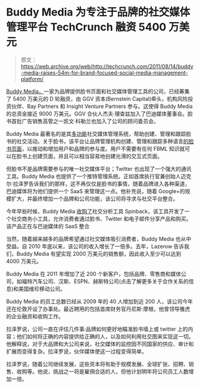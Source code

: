 # Buddy Media 为专注于品牌的社交媒体管理平台 TechCrunch 融资 5400 万美元

> 原文：<https://web.archive.org/web/http://techcrunch.com/2011/08/14/buddy-media-raises-54m-for-brand-focused-social-media-management-platform/>

[Buddy Media，](https://web.archive.org/web/20230203080135/https://techcrunch.com/wp-content/uploads/2010/10/facebook-marketing-social-media-marketing-power-tools-for-facebook-buddy-media.png)一家为品牌提供脸书页面和社交媒体管理工具的公司，已经筹集了 5400 万美元的 D 轮融资，由 GGV 资本(Bernstein Capital)牵头，机构风险投资伙伴、Bay Partners 和 Insight Venture Partners 参与。这使得 Buddy Media 的总资金接近 9000 万美元。GGV 合伙人杰夫·理查兹加入了巴迪媒体董事会。脸书首批广告销售高管之一凯文·科勒兰也加入了公司的顾问委员会。

Buddy Media 最著名的是其[多功能](https://web.archive.org/web/20230203080135/https://techcrunch.com/2009/10/20/buddy-media-launches-integrated-facebook-and-twitter-client-for-brand-management/)社交媒体管理系统，帮助创建、管理和跟踪脸书的社交活动。关于脸书，该平台让品牌管理机构创建、管理和跟踪多种语言[的脸书页面](https://web.archive.org/web/20230203080135/https://techcrunch.com/2010/06/21/buddy-medias-facebook-management-platform-for-brands-goes-global/)，以推动和增加用户和品牌的参与度。用户不需要有任何 FBML 知识就可以在脸书上创建页面，并且可以相当容易地创建光滑的交互式页面。

但脸书不是品牌需要参与的唯一社交媒体平台；Twitter 也出现了一个强大的通讯工具。Buddy Media 也提供了一个推特管理系统。正如首席执行官兼创始人迈克尔·拉泽罗告诉我们的那样，这不再仅仅是脸书的事情，随着品牌进入各种渠道，巴迪媒体将为他们提供一个 SaaS 来管理这一点。他补充说，随着 Google+的规模扩大，并最终增加一个品牌和公司功能，该公司将寻求与社交平台整合。

今年早些时候，Buddy Media [收购了](https://web.archive.org/web/20230203080135/http://paidcontent.org/article/419-facebook-marketer-buddy-media-acquires-social-analytics-provider-spinba/)社交分析工具 Spinback，该工具开发了一个社交商务小工具，允许消费者通过脸书、Twitter 和电子邮件分享产品和购买。该产品正在与巴迪媒体的 SaaS 整合

当然，随着越来越多的品牌希望通过社交媒体吸引消费者，Buddy Media 也从中受益。自 2010 年底以来，该公司的收入增长了一倍多。去年，Lazerow 告诉我们，Buddy Media 有望实现 2000 万美元的销售额，因此收入至少可以达到 4000 万美元。

Buddy Media 在 2011 年增加了近 200 个新客户，包括品牌、零售商和媒体公司，如福特汽车公司、汉斯、ESPN、赫斯特公司(点击了解更多关于合作关系的信息)和美国维珍移动公司。

Buddy Media 的员工总数已经从 2009 年的 40 人增加到近 200 人，该公司今年还在伦敦开设了办事处。最近聘用的包括首席财务官丹尼斯·摩根，他曾领导雅虎的企业融资和收购工作。

拉泽罗说，公司一直在评估几件事:品牌如何更好地瞄准脸书墙上或 twitter 上的内容；他们如何将正确的内容提供给正确的人，以及如何利用社交图来实现这一切。他解释说，对于大品牌和大公司来说，社交媒体的监控因不同国家的供应、审计和扩展而变得复杂。拉泽罗说，伙伴媒体使这一过程变得简单。

拉泽罗说，随着公司继续发展，这些资本将有助于规模发展、全球扩张、招聘、销售、收购等。他说，挑战之一将是雇佣合适的人，但他计划明年将公司员工人数增加一倍。